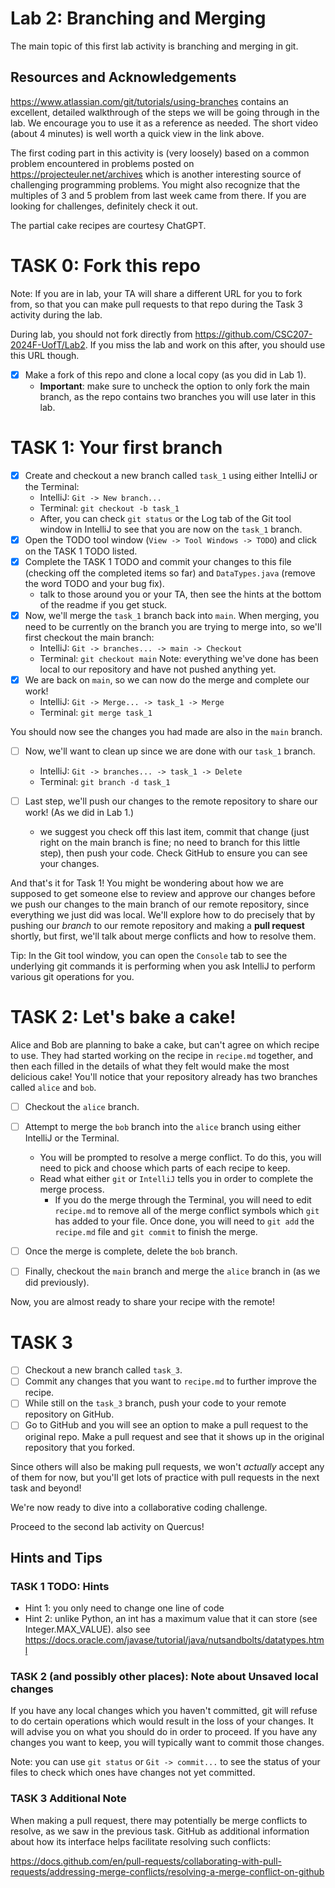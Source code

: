 # Lab 2: Branching and Merging

The main topic of this first lab activity is branching and merging in git.

## Resources and Acknowledgements

https://www.atlassian.com/git/tutorials/using-branches contains an excellent, detailed
walkthrough of the steps we will be going through in the lab. We encourage you to use
it as a reference as needed. The short video (about 4 minutes) is well worth a quick view
in the link above.

The first coding part in this activity is (very loosely) based on a common problem encountered in
problems posted on https://projecteuler.net/archives which is another interesting source of challenging
programming problems. You might also recognize that the multiples of 3 and 5 problem from
last week came from there. If you are looking for challenges, definitely check it out.

The partial cake recipes are courtesy ChatGPT.

# TASK 0: Fork this repo

Note: If you are in lab, your TA will share a different URL for you to fork from, so that you
can make pull requests to that repo during the Task 3 activity during the lab.

During lab, you should not fork directly from https://github.com/CSC207-2024F-UofT/Lab2.
If you miss the lab and work on this after, you should use this URL though.

-   [x] Make a fork of this repo and clone a local copy (as you did in Lab 1).
    -   **Important**: make sure to uncheck the option to only fork the main branch, as the repo
        contains two branches you will use later in this lab.

# TASK 1: Your first branch

-   [x] Create and checkout a new branch called `task_1` using either IntelliJ or the Terminal:
    -   IntelliJ: `Git -> New branch...`
    -   Terminal: `git checkout -b task_1`
    -   After, you can check `git status` or the Log tab of the Git tool window in IntelliJ to see
        that you are now on the `task_1` branch.
-   [x] Open the TODO tool window (`View -> Tool Windows -> TODO`) and click on the TASK 1 TODO listed.
-   [x] Complete the TASK 1 TODO and commit your changes to this file (checking off the
        completed items so far) and `DataTypes.java` (remove the word TODO and your bug fix).
    -   talk to those around you or your TA, then see the hints at the bottom of the readme if you get stuck.
-   [x] Now, we'll merge the `task_1` branch back into `main`. When merging,
        you need to be currently on the branch you are trying to merge into, so we'll first checkout the main
        branch:
    -   IntelliJ: `Git -> branches... -> main -> Checkout`
    -   Terminal: `git checkout main`
        Note: everything we've done has been local to our repository and have not pushed anything yet.
-   [x] We are back on `main`, so we can now do the merge and complete our work!
    -   IntelliJ: `Git -> Merge... -> task_1 -> Merge`
    -   Terminal: `git merge task_1`

You should now see the changes you had made are also in the `main` branch.

-   [ ] Now, we'll want to clean up since we are done with our `task_1` branch.

    -   IntelliJ: `Git -> branches... -> task_1 -> Delete`
    -   Terminal: `git branch -d task_1`

-   [ ] Last step, we'll push our changes to the remote repository to share our work! (As we did in Lab 1.)
    -   we suggest you check off this last item, commit that change (just right on the main branch is fine;
        no need to branch for this little step), then push your code. Check GitHub to ensure you can
        see your changes.

And that's it for Task 1! You might be wondering about how we are supposed to get someone else
to review and approve our changes before we push our changes to the main branch of
our remote repository, since everything we just did was local. We'll explore how to do precisely
that by pushing our _branch_ to our remote repository and making a **pull request** shortly, but first,
we'll talk about merge conflicts and how to resolve them.

Tip: In the Git tool window, you can open the `Console` tab to see the underlying git commands it
is performing when you ask IntelliJ to perform various git operations for you.

# TASK 2: Let's bake a cake!

Alice and Bob are planning to bake a cake, but can't agree on which recipe to use. They had
started working on the recipe in `recipe.md` together, and then each filled in the details of
what they felt would make the most delicious cake!
You'll notice that your repository already has two branches called `alice` and `bob`.

-   [ ] Checkout the `alice` branch.
-   [ ] Attempt to merge the `bob` branch into the `alice` branch using either IntelliJ or the Terminal.
    -   You will be prompted to resolve a merge conflict. To do this, you will need to pick and choose which
        parts of each recipe to keep.
    -   Read what either `git` or `IntelliJ` tells you in order to complete the merge process.
        -   If you do the merge through the Terminal, you will need to edit `recipe.md` to remove all of the
            merge conflict symbols which `git` has added to your file. Once done, you will need to `git add` the
            `recipe.md` file and `git commit` to finish the merge.
-   [ ] Once the merge is complete, delete the `bob` branch.

-   [ ] Finally, checkout the `main` branch and merge the `alice` branch in (as we did previously).

Now, you are almost ready to share your recipe with the remote!

# TASK 3

-   [ ] Checkout a new branch called `task_3`.
-   [ ] Commit any changes that you want to `recipe.md` to further improve the recipe.
-   [ ] While still on the `task_3` branch, push your code to your remote repository on GitHub.
-   [ ] Go to GitHub and you will see an option to make a pull request to the original repo. Make
        a pull request and see that it shows up in the original repository that you forked.

Since others will also be making pull requests, we won't _actually_ accept any of them for now, but
you'll get lots of practice with pull requests in the next task and beyond!

We're now ready to dive into a collaborative coding challenge.

Proceed to the second lab activity on Quercus!

## Hints and Tips

### TASK 1 TODO: Hints

-   Hint 1: you only need to change one line of code
-   Hint 2: unlike Python, an int has a maximum value that it can store (see Integer.MAX_VALUE).
    also see https://docs.oracle.com/javase/tutorial/java/nutsandbolts/datatypes.html

### TASK 2 (and possibly other places): Note about Unsaved local changes

If you have any local changes which you haven't committed, git will refuse to do certain operations
which would result in the loss of your changes. It will advise you on what you should do in order to
proceed. If you have any changes you want to keep, you will typically want to commit those changes.

Note: you can use `git status` or `Git -> commit...` to see the status of your files to check which
ones have changes not yet committed.

### TASK 3 Additional Note

When making a pull request, there may potentially be merge conflicts to resolve, as we saw in the
previous task. GitHub as additional information about how its interface helps facilitate resolving such
conflicts:

https://docs.github.com/en/pull-requests/collaborating-with-pull-requests/addressing-merge-conflicts/resolving-a-merge-conflict-on-github
